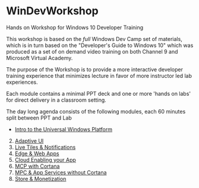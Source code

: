 # WinDevWorkshop
Hands on Workshop for Windows 10 Developer Training

This workshop is based on the _full_ Windows Dev Camp set of materials, which is in turn based on the "Developer's Guide to Windows 10" which was produced as a set of on demand video training on both Channel 9 and Microsoft Virtual Academy.

The purpose of the Workshop is to provide a more interactive developer training experience that minimizes lecture in favor of more instructor led lab experiences.

Each module contains a minimal PPT deck and one or more 'hands on labs' for direct delivery in a classroom setting.

The day long agenda consists of the following modules, each 60 minutes split between PPT and Lab

* [Intro to the Universal Windows Platform](https://github.com/Windows-Readiness/WinDevWorkshop/tree/master/01.%20Introduction)
2. [Adaptive UI](https://github.com/Windows-Readiness/WinDevWorkshop/tree/master/02.%20Adaptive%20UI)
3. [Live Tiles & Notifications](https://github.com/Windows-Readiness/WinDevWorkshop/tree/master/03.%20Live%20Tiles%20and%20Notifications)
4. [Edge & Web Apps](https://github.com/Windows-Readiness/WinDevWorkshop/tree/master/04.%20Edge%20and%20Web%20Apps)
5. [Cloud Enabling your App](https://github.com/Windows-Readiness/WinDevWorkshop/tree/master/05.%20Cloud%20Integration)
6. [MCP with Cortana](https://github.com/Windows-Readiness/WinDevWorkshop/tree/master/06.%20v1.%20More%20Personal%20Computing%20with%20Cortana)
6. [MPC & App Services without Cortana](https://github.com/Windows-Readiness/WinDevWorkshop/tree/master/06.%20v2.%20MPC%20%26%20App%20Services%20without%20Cortana)
7. [Store & Monetization](https://github.com/Windows-Readiness/WinDevWorkshop/tree/master/07.%20Store%20and%20Monetization)
